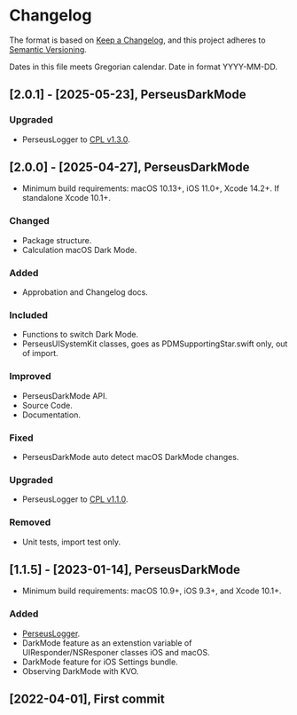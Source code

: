# Changelog

The format is based on [Keep a Changelog](https://keepachangelog.com/en/1.1.0/),
and this project adheres to [Semantic Versioning](https://semver.org/spec/v2.0.0.html).<br/>

Dates in this file meets Gregorian calendar. Date in format YYYY-MM-DD.

## [2.0.1] - [2025-05-23], PerseusDarkMode

### Upgraded

- PerseusLogger to [CPL v1.3.0](https://github.com/perseusrealdeal/ConsolePerseusLogger).

## [2.0.0] - [2025-04-27], PerseusDarkMode

- Minimum build requirements: macOS 10.13+, iOS 11.0+, Xcode 14.2+. If standalone Xcode 10.1+.

### Changed

- Package structure.
- Calculation macOS Dark Mode.

### Added

- Approbation and Changelog docs.

### Included

- Functions to switch Dark Mode.
- PerseusUISystemKit classes, goes as PDMSupportingStar.swift only, out of import.

### Improved

- PerseusDarkMode API.
- Source Code.
- Documentation.

### Fixed

- PerseusDarkMode auto detect macOS DarkMode changes.

### Upgraded

- PerseusLogger to [CPL v1.1.0](https://github.com/perseusrealdeal/ConsolePerseusLogger).

### Removed

- Unit tests, import test only.

## [1.1.5] - [2023-01-14], PerseusDarkMode

- Minimum build requirements: macOS 10.9+, iOS 9.3+, and Xcode 10.1+.

### Added

- [PerseusLogger](https://gist.github.com/perseusrealdeal/df456a9825fcface44eca738056eb6d5).
- DarkMode feature as an extenstion variable of UIResponder/NSResponer classes iOS and macOS.
- DarkMode feature for iOS Settings bundle.
- Observing DarkMode with KVO. 

## [2022-04-01], First commit
